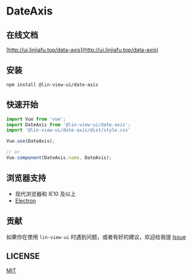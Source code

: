 # DateAxis


## 在线文档

[http://ui.linjiafu.top/data-axis](http://ui.linjiafu.top/data-axis)


## 安装

```
npm install @lin-view-ui/date-axis
```

## 快速开始

```javascript
import Vue from 'vue';
import DateAxis from '@lin-view-ui/date-axis';
import '@lin-view-ui/date-axis/dist/style.css'

Vue.use(DateAxis);

// or
Vue.component(DateAxis.name, DateAxis);
```

## 浏览器支持

- 现代浏览器和 IE10 及以上
- [Electron](http://electron.atom.io/)

## 贡献

如果你在使用 `lin-view-ui` 时遇到问题，或者有好的建议，欢迎给我提 [Issue](https://github.com/c10342/lin-view-ui/issues)

## LICENSE

[MIT](https://github.com/c10342/lin-view-ui/blob/master/LICENSE)
